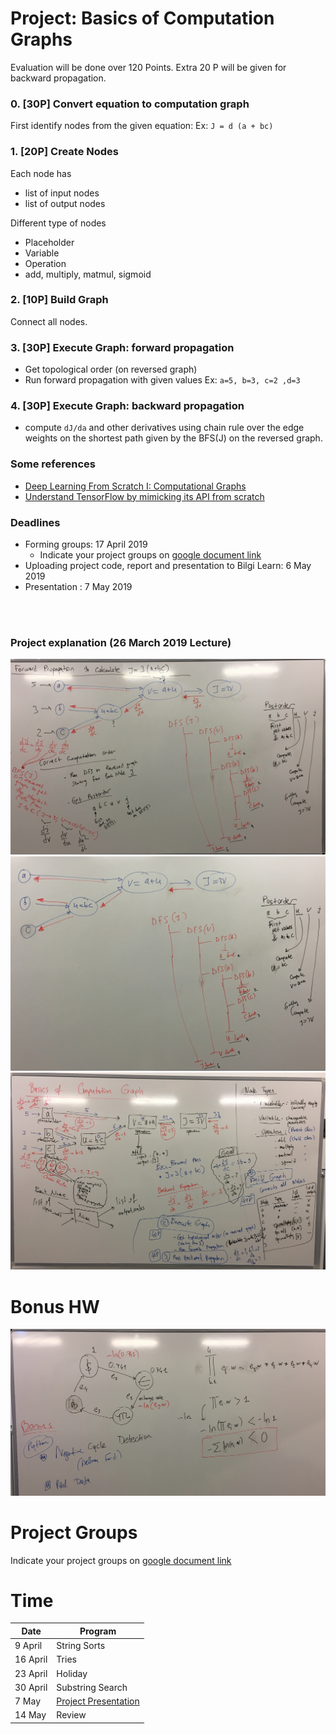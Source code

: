 # Project: Basics of Computation Graphs

Evaluation will be done over 120 Points. Extra 20 P will be given for backward propagation.

### 0. [30P] Convert equation to computation graph
First identify nodes from the given equation: Ex: `J = d (a + bc)`
  
### 1. [20P] Create Nodes
Each node has 
 - list of input nodes
 - list of output nodes
  
Different type of nodes
 - Placeholder
 - Variable
 - Operation
  - add, multiply, matmul, sigmoid
 
### 2. [10P] Build Graph
Connect all nodes.

### 3. [30P] Execute Graph: forward propagation
 - Get topological order (on reversed graph)
 - Run forward propagation with given values Ex: `a=5, b=3, c=2 ,d=3`

### 4. [30P] Execute Graph: backward propagation
 - compute `dJ/da` and other derivatives using chain rule over the edge weights on the shortest path given by the BFS(J) on the reversed graph.
 
### Some references
 - [Deep Learning From Scratch I: Computational Graphs](http://www.deepideas.net/deep-learning-from-scratch-i-computational-graphs/)
 - [Understand TensorFlow by mimicking its API from scratch](https://medium.com/@d3lm/understand-tensorflow-by-mimicking-its-api-from-scratch-faa55787170d)

### Deadlines

 - Forming groups: 17 April 2019
   - Indicate your project groups on [google document link](https://docs.google.com/spreadsheets/d/1eA8juAoMCszqZNhIjR1ZPLR2L6qhRe1TfTPpugRA574/edit?usp=sharing)
 - Uploading project code, report and presentation to Bilgi Learn: 6 May 2019
 - Presentation : 7 May 2019

 <BR> <BR>
### Project explanation (26 March 2019 Lecture)
![1-GraphProcessing.JPG](1-GraphProcessing.JPG)
![2-TopologicalOrder.JPG](2-TopologicalOrder.JPG)
![3-ProjectComputationGraph.JPG](3-ProjectComputationGraph.JPG)

# Bonus HW
![0-Bonus_Arbitrage.JPG](0-Bonus_Arbitrage.JPG)

# Project Groups
Indicate your project groups on [google document link](https://docs.google.com/spreadsheets/d/1eA8juAoMCszqZNhIjR1ZPLR2L6qhRe1TfTPpugRA574/edit?usp=sharing)


# Time

|  Date |  Program | 
|---|---|
|  9 April |   String Sorts|
|  16 April|   Tries|
|  23 April |  Holiday |
|  30 April|   Substring Search|
|  7 May|  [Project Presentation](https://github.com/uzay00/CMPE232/tree/master/2019/Project)|
|  14 May|  Review |




 
